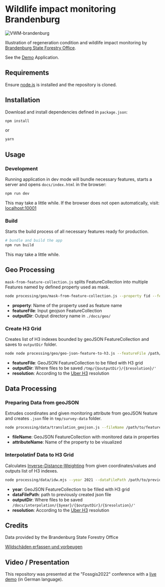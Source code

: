 # Wildlife impact monitoring Brandenburg

![VWM-brandenburg](https://b-lack.github.io/vwm-brandenburg/images/open-graph-vwm-monitoring.jpg)

Illustration of regeneration condition and wildlife impact monitoring by [Brandenburg State Forestry Office](https://forst.brandenburg.de/).

See the [Demo](https://b-lack.github.io/vwm-brandenburg/) Application.

## Requirements

Ensure [node.js](https://nodejs.org/en/) is installed and the repository is cloned.

## Installation

Download and install dependencies defined in `package.json`:

```bash
npm install
```

or

```bash
yarn
```

## Usage

### Development

Running application in dev mode will bundle necessary features, starts a server and opens `docs/index.html` in the browser:

```bash
npm run dev
```

This may take a little while. If the browser does not open automatically, visit: [localhost:10001](http://localhost:10001)

### Build

Starts the build process of all necessary features ready for production.

```bash
# bundle and build the app
npm run build
```

This may take a little while.

## Geo Processing

`mask-from-feature-collection.js` splits FeatureCollection into multiple Features named by defined property used as mask.

```bash
node processing/geo/mask-from-feature-collection.js --property fid --featureFile /path/to/polygon/feature-collection.geojson --outputDir=dirname
```

- **property**: Name of the property used as feature name
- **featureFile**: Input geojson FeatureCollection
- **outputDir**: Output directory name in `./docs/geo/`

### Create H3 Grid

Creates list of H3 indexes bounded by geoJSON FeatureCollection and saves to `outputDir` folder.

```bash
node node processing/geo/geo-json-feature-to-h3.js --featureFile /path/to/mask/feature-collection.geojson --outputDir reviere --propertyId fid --resolution 10
```

- **featureFile**: GeoJSON FeatureCollection to be filled with H3 grid
- **outputDir**: Where files to be saved `/tmp/{$outputDir}/{$resolution}/'`
- **resolution**: According to the [Uber H3](https://github.com/uber/h3) resolution

## Data Processing

### Preparing Data from geoJSON

Extrudes coordinates and given monitoring attribute from geoJSON feature and creates `.json` file in `tmp/survey-data` folder.

```bash
node processing/data/translation_geojson.js --fileName /path/to/feature/with/monitored/attribute.geojson --attributeName Percentage
```

- **fileName**: GeoJSON FeatureCollection with monitored data in properties
- **attributeName**: Name of the property to be visualized

### Interpolatinf Data to H3 Grid

Calculates [Inverse-Distance-Weighting](https://github.com/NicolaiMogensen/Inverse-Distance-Weighting-JS/blob/master/idwJS.js) from given coordinates/values and outputs list of H3 indexes.

```bash
node processing/data/idw.mjs --year 2021 --dataFilePath /path/to/previously/created/file.json --resolution 10 --outputDir=verbiss
```

- **year**: GeoJSON FeatureCollection to be filled with H3 grid
- **dataFilePath**: path to previously created json file
- **outputDir**: Where files to be saved `/docs/interpolation/{$year}/{$outputDir}/{$resolution}/'`
- **resolution**: According to the [Uber H3](https://github.com/uber/h3) resolution

## Credits

Data provided by the Brandenburg State Forestry Office

[Wildschäden erfassen und vorbeugen](https://forst.brandenburg.de/lfb/de/ueber-uns/landeskompetenzzentrum-lfe/wildschaeden-erfassen-und-vorbeugen/#)

## Video / Presentation

This repository was presented at the "Fossgis2022" conference with a [live demo](https://media.ccc.de/v/fossgis2022-13988-ausschreibung-und-umsetzung-von-open-source-software-im-ffentlichen-dienst#t=2) (in German language).
